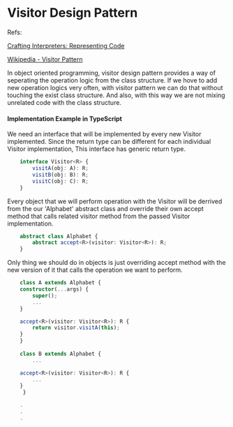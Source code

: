 # Visitor Design Pattern
Refs:

[Crafting Interpreters: Representing Code](https://craftinginterpreters.com/representing-code.html#the-visitor-pattern)

[Wikipedia - Visitor Pattern](https://en.wikipedia.org/wiki/Visitor_pattern)

In object oriented programming, visitor design pattern provides a way of seperating 
the operation logic from the class structure. If we hove to add new operation logics
very often, with visitor pattern we can do that without touching the exist class 
structure. And also, with this way we are not mixing unrelated code with the class
structure.

#### Implementation Example in TypeScript

We need an interface that will be implemented by every new Visitor implemented. Since 
the return type can be different for each individual Visitor implementation, This 
interface has generic return type.

```typescript
    interface Visitor<R> {
        visitA(obj: A): R;
        visitB(obj: B): R;
        visitC(obj: C): R;
    }
```

Every object that we will perform operation with the Visitor will be derrived from the
our 'Alphabet' abstract class and override their own accept method that calls related
visitor method from the passed Visitor implementation.

```typescript
    abstract class Alphabet {
        abstract accept<R>(visitor: Visitor<R>): R;
    }
```

Only thing we should do in objects is just overriding accept method with the 
new version of it that calls the operation we want to perform.

```typescript
    class A extends Alphabet {
	constructor(...args) {
		super();
		...
	}

	accept<R>(visitor: Visitor<R>): R {
		return visitor.visitA(this);
	}
    }
		
    class B extends Alphabet {
        ...

	accept<R>(visitor: Visitor<R>): R {
	    ...
	}
     }

    .
    .
    .
```
